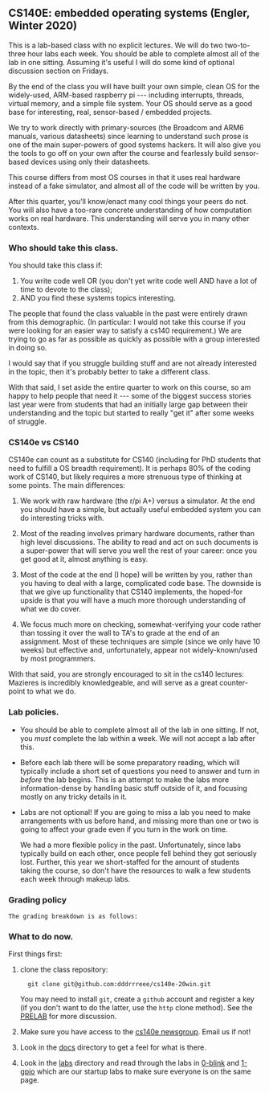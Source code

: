 ## CS140E: embedded operating systems (Engler, Winter 2020)

This is a lab-based class with no explicit lectures.  We will do two
two-to-three hour labs each week.  You should be able to complete almost
all of the lab in one sitting.  Assuming it's useful I will do some kind
of optional discussion section on Fridays.

By the end of the class you will have built your own simple, clean OS
for the widely-used, ARM-based raspberry pi --- including interrupts,
threads, virtual memory, and a simple file system.  Your OS should serve
as a good base for interesting, real, sensor-based / embedded projects.

We try to work directly with primary-sources (the Broadcom and ARM6
manuals, various datasheets) since learning to understand such prose
is one of the main super-powers of good systems hackers.  It will also
give you the tools to go off on your own after the course and fearlessly
build sensor-based devices using only their datasheets.

This course differs from most OS courses in that it uses real hardware
instead of a fake simulator, and almost all of the code will be written
by you.

After this quarter, you'll know/enact many cool things your peers do not.
You will also have a too-rare concrete understanding of how computation
works on real hardware.   This understanding will serve you in many
other contexts.

### Who should take this class.

You should take this class if:
   1. You write code well OR (you don't yet write code well AND have a lot of time
   to devote to the class);
   2. AND you find these systems topics interesting.

The people that found the class valuable in the past were entirely drawn
from this demographic.  (In particular: I would not take this course
if you were looking for an easier way to satisfy a cs140 requirement.)
We are trying to go as far as possible as quickly as possible with a
group interested in doing so.  

I would say that if you struggle building stuff and are not already
interested in the topic, then it's probably better to take a different
class.

With that said, I set aside the entire quarter to work on this course,
so am happy to help people that need it --- some of the biggest success
stories last year were from students that had an initially large gap
between their understanding and the topic but started to really "get it"
after some weeks of struggle.

### CS140e vs CS140

CS140e can count as a substitute for CS140 (including for PhD students
that need to fulfill a OS breadth requirement).  It is perhaps 80% of
the coding work of CS140, but likely requires a more strenuous type of
thinking at some points.  The main differences:

 1. We work with raw hardware (the r/pi A+) versus a simulator.  At the
       end you should have a simple, but actually useful embedded system
       you can do interesting tricks with.

 2. Most of the reading involves primary hardware documents, rather
       than high level discussions.   The ability to read and act on
       such documents is a super-power that will serve you well the rest of
       your career:  once you get good at it, almost anything is easy.

 3. Most of the code at the end (I hope) will be written by you, rather
       than you having to deal with a large, complicated code base.
       The downside is that we give up functionality that CS140
       implements, the hoped-for upside is that you will have a much
       more thorough understanding of what we do cover.

 4. We focus much more on checking, somewhat-verifying your code rather
       than tossing it over the wall to TA's to grade at the end of
       an assignment.  Most of these techniques are simple (since we
       only have 10 weeks) but effective and, unfortunately, appear not
       widely-known/used by most programmers.

With that said, you are strongly encouraged to sit in the cs140
lectures: Mazieres is incredibly knowledgeable, and will serve as a
great counter-point to what we do.

### Lab policies.

   - You should be able to complete almost all of the lab in one sitting.
     If not, you *must* complete the lab within a week.  We will not
     accept a lab after this.

   - Before each lab there will be some preparatory reading, which will
     typically include a short set of questions you need to answer and
     turn in *before* the lab begins.  This is an attempt to make the
     labs more information-dense by handling basic stuff outside of it,
     and focusing mostly on any tricky details in it.

   - Labs are not optional!   If you are going to miss a lab you need
     to make arrangements with us before hand, and missing more than
     one or two is going to affect your grade even if you turn in the
     work on time.

     We had a more flexible policy in the past.  Unfortunately, since
     labs typically build on each other, once people fell behind they
     got seriously lost.  Further, this year we short-staffed for the
     amount of students taking the course, so don't have the resources
     to walk a few students each week through makeup labs.

### Grading policy
    
    The grading breakdown is as follows:
    

### What to do now.

First things first: 

   1. clone the class repository:

            git clone git@github.com:dddrrreee/cs140e-20win.git

      You may need to install `git`, create a `github` account and
      register a key (if you don't want to do the latter, use the
      `http` clone method).  See the [PRELAB](labs/0-blink/PRELAB.md)
      for more discussion.

   2. Make sure you have access to the [cs140e
       newsgroup](https://groups.google.com/forum/#!forum/cs140e-win20).
       Email us if not!

   3. Look in the [docs](docs) directory to get a feel for what is there.

   4. Look in the [labs](labs/README.md) directory and read through the labs in
      [0-blink](labs/0-blink) and [1-gpio](labs/1-gpio) which are our
      startup labs to make sure everyone is on the same page.
